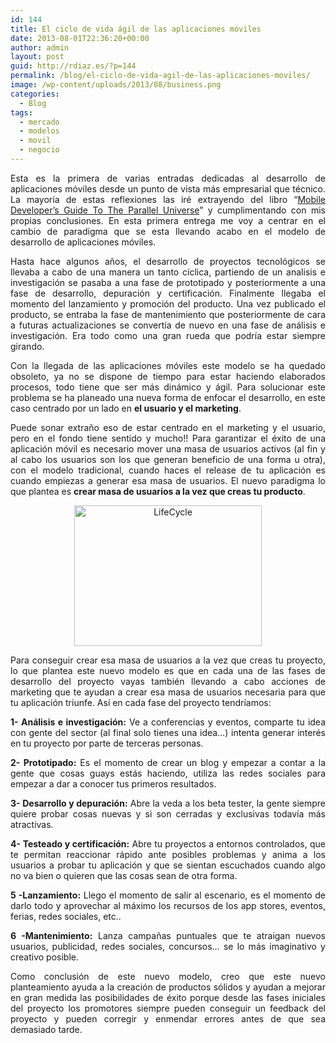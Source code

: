 ```yaml
---
id: 144
title: El ciclo de vida ágil de las aplicaciones móviles
date: 2013-08-01T22:36:20+00:00
author: admin
layout: post
guid: http://rdiaz.es/?p=144
permalink: /blog/el-ciclo-de-vida-agil-de-las-aplicaciones-moviles/
image: /wp-content/uploads/2013/08/business.png
categories:
  - Blog
tags:
  - mercado
  - modelos
  - movil
  - negocio
---
```

<p style="text-align: justify;">
  Esta es la primera de varias entradas dedicadas al desarrollo de aplicaciones móviles desde un punto de vista más empresarial que técnico. La mayoría de estas reflexiones las iré extrayendo del libro &#8220;<a href="http://www.wipconnector.com/blog/entry/mobile_developers_guide_to_the_parallel_universe_3rd_edition" target="_blank">Mobile Developer&#8217;s Guide To The Parallel Universe</a>&#8221; y cumplimentando con mis propias conclusiones. En esta primera entrega me voy a centrar en el cambio de paradigma que se esta llevando acabo en el modelo de desarrollo de aplicaciones móviles.
</p>

<p style="text-align: justify;">
  Hasta hace algunos años, el desarrollo de proyectos tecnológicos se llevaba a cabo de una manera un tanto cíclica, partiendo de un analisis e investigación se pasaba a una fase de prototipado y posteriormente a una fase de desarrollo, depuración y certificación. Finalmente llegaba el momento del lanzamiento y promoción del producto. Una vez publicado el producto, se entraba la fase de mantenimiento que posteriormente de cara a futuras actualizaciones se convertía de nuevo en una fase de análisis e investigación. Era todo como una gran rueda que podría estar siempre girando.
</p>

<p style="text-align: justify;">
  Con la llegada de las aplicaciones móviles este modelo se ha quedado obsoleto, ya no se dispone de tiempo para estar haciendo elaborados procesos, todo tiene que ser más dinámico y ágil. Para solucionar este problema se ha planeado una nueva forma de enfocar el desarrollo, en este caso centrado por un lado en <strong>el usuario y el marketing</strong>.
</p>

<p style="text-align: justify;">
  Puede sonar extraño eso de estar centrado en el marketing y el usuario, pero en el fondo tiene sentido y mucho!! Para garantizar el éxito de una aplicación móvil es necesario mover una masa de usuarios activos (al fin y al cabo los usuarios son los que generan beneficio de una forma u otra), con el modelo tradicional, cuando haces el release de tu aplicación es cuando empiezas a generar esa masa de usuarios. El nuevo paradigma lo que plantea es <strong>crear masa de usuarios a la vez que creas tu producto</strong>.
</p>

<p style="text-align: center;">
  <a href="https://i1.wp.com/rdiaz.es/wp-content/uploads/2013/07/Diapositiva1.jpg"><img class="aligncenter size-medium wp-image-149" alt="LifeCycle" src="https://i1.wp.com/rdiaz.es/wp-content/uploads/2013/07/Diapositiva1.jpg?resize=300%2C225" width="300" height="225" srcset="https://i1.wp.com/rdiaz.es/wp-content/uploads/2013/07/Diapositiva1.jpg?resize=300%2C225 300w, https://i1.wp.com/rdiaz.es/wp-content/uploads/2013/07/Diapositiva1.jpg?w=720 720w" sizes="(max-width: 300px) 100vw, 300px" data-recalc-dims="1" /></a>
</p>

<p style="text-align: justify;">
  Para conseguir crear esa masa de usuarios a la vez que creas tu proyecto, lo que plantea este nuevo modelo es que en cada una de las fases de desarrollo del proyecto vayas también llevando a cabo acciones de marketing que te ayudan a crear esa masa de usuarios necesaria para que tu aplicación triunfe. Así en cada fase del proyecto tendríamos:
</p>

<p style="text-align: justify;">
  <strong>1- Análisis e investigación:</strong> Ve a conferencias y eventos, comparte tu idea con gente del sector (al final solo tienes una idea&#8230;) intenta generar interés en tu proyecto por parte de terceras personas.
</p>

<p style="text-align: justify;">
  <strong>2- Prototipado:</strong> Es el momento de crear un blog y empezar a contar a la gente que cosas guays estás haciendo, utiliza las redes sociales para empezar a dar a conocer tus primeros resultados.
</p>

<p style="text-align: justify;">
  <strong>3- Desarrollo y depuración:</strong> Abre la veda a los beta tester, la gente siempre quiere probar cosas nuevas y si son cerradas y exclusivas todavía más atractivas.
</p>

<p style="text-align: justify;">
  <strong>4- Testeado y certificación:</strong> Abre tu proyectos a entornos controlados, que te permitan reaccionar rápido ante posibles problemas y anima a los usuarios a probar tu aplicación y que se sientan escuchados cuando algo no va bien o quieren que las cosas sean de otra forma.
</p>

<p style="text-align: justify;">
  <strong>5 -Lanzamiento:</strong> Llego el momento de salir al escenario, es el momento de darlo todo y aprovechar al máximo los recursos de los app stores, eventos, ferias, redes sociales, etc..
</p>

<p style="text-align: justify;">
  <strong>6 -Mantenimiento:</strong> Lanza campañas puntuales que te atraigan nuevos usuarios, publicidad, redes sociales, concursos&#8230; se lo más imaginativo y creativo posible.
</p>

<p style="text-align: justify;">
  Como conclusión de este nuevo modelo, creo que este nuevo planteamiento ayuda a la creación de productos sólidos y ayudan a mejorar en gran medida las posibilidades de éxito porque desde las fases iniciales del proyecto los promotores siempre pueden conseguir un feedback del proyecto y pueden corregir y enmendar errores antes de que sea demasiado tarde.
</p>

<p style="text-align: justify;">
  <p>
  </p>